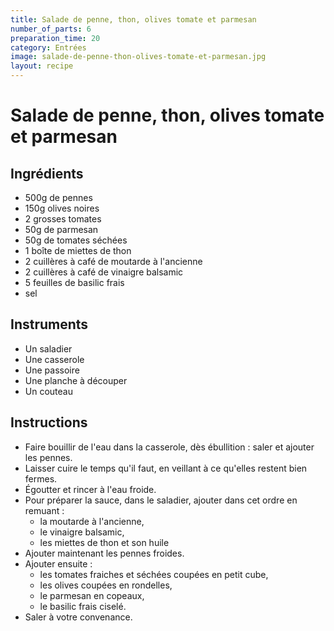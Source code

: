 ```yaml
---
title: Salade de penne, thon, olives tomate et parmesan
number_of_parts: 6
preparation_time: 20
category: Entrées
image: salade-de-penne-thon-olives-tomate-et-parmesan.jpg
layout: recipe
---
```

# Salade de penne, thon, olives tomate et parmesan

## Ingrédients

- 500g de pennes
- 150g olives noires
- 2 grosses tomates
- 50g de parmesan
- 50g de tomates séchées
- 1 boîte de miettes de thon
- 2 cuillères à café de moutarde à l'ancienne
- 2 cuillères à café de vinaigre balsamic
- 5 feuilles de basilic frais
- sel

## Instruments

- Un saladier
- Une casserole
- Une passoire
- Une planche à découper
- Un couteau

## Instructions

- Faire bouillir de l'eau dans la casserole, dès ébullition : saler et ajouter les pennes.
- Laisser cuire le temps qu'il faut, en veillant à ce qu'elles restent bien fermes.
- Égoutter et rincer à l'eau froide.
- Pour préparer la sauce, dans le saladier, ajouter dans cet ordre en remuant :
	- la moutarde à l'ancienne,
	- le vinaigre balsamic,
	- les miettes de thon et son huile
- Ajouter maintenant les pennes froides.
- Ajouter ensuite :
	- les tomates fraiches et séchées coupées en petit cube,
	- les olives coupées en rondelles,
	- le parmesan en copeaux,
	- le basilic frais ciselé.
- Saler à votre convenance.
